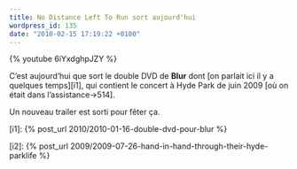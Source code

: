 ```yaml
---
title: No Distance Left To Run sort aujourd'hui
wordpress_id: 135
date: "2010-02-15 17:19:22 +0100"
---
```


{% youtube 6iYxdghpJZY %}

C’est aujourd’hui que sort le double DVD de **Blur** dont [on parlait ici il y a
quelques temps][i1], qui contient le concert à Hyde Park de juin 2009 [où on
était dans l’assistance->514].

Un nouveau trailer est sorti pour fêter ça.

[i1]: {% post_url 2010/2010-01-16-double-dvd-pour-blur %}

[i2]: {% post_url 2009/2009-07-26-hand-in-hand-through-their-hyde-parklife %}
